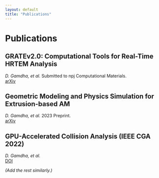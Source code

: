 ```yaml
---
layout: default
title: "Publications"
---
```


# Publications

## GRATEv2.0: Computational Tools for Real-Time HRTEM Analysis
*D. Gamdha, et al.* Submitted to npj Computational Materials.  
[arXiv](https://arxiv.org/abs/2411.03474)

## Geometric Modeling and Physics Simulation for Extrusion-based AM
*D. Gamdha, et al.* 2023 Preprint.  
[arXiv](https://arxiv.org/abs/2305.07120)

## GPU-Accelerated Collision Analysis (IEEE CGA 2022)
*D. Gamdha, et al.*  
[DOI](https://dx.doi.org/10.1109/MCG.2022.3177890)

*(Add the rest similarly.)*